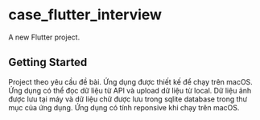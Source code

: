 # case_flutter_interview

A new Flutter project.

## Getting Started

Project theo yêu cầu đề bài. Ứng dụng được thiết kế để chạy trên macOS. Ứng dụng có thể đọc dữ liệu từ API và upload dữ liệu từ local. Dữ liệu ảnh được lưu tại máy và dữ liệu chữ được lưu trong sqlite database trong thư mục của ứng dụng.
Ứng dụng có tính reponsive khi chạy trên macOS.
